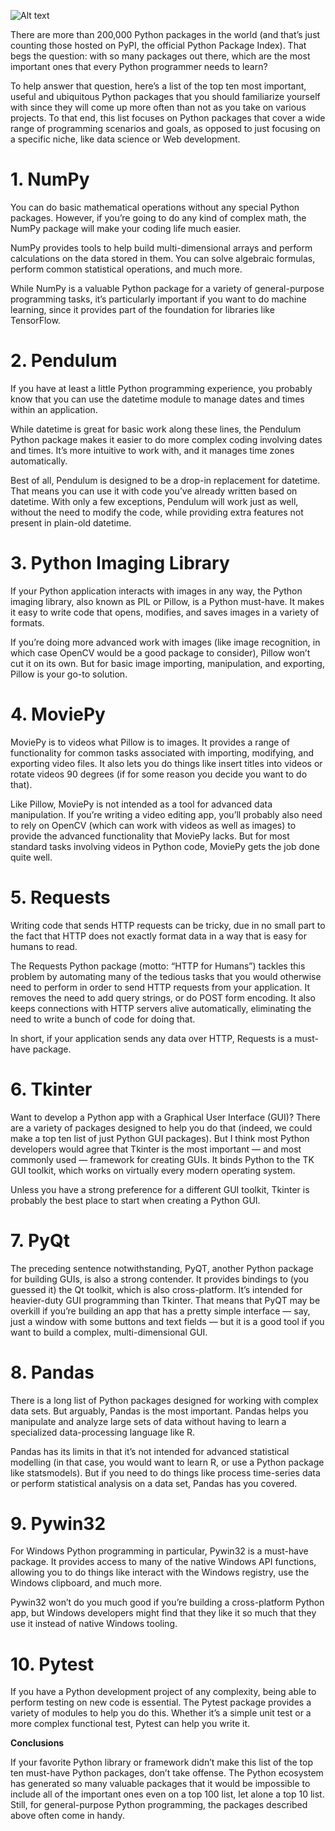 ![Alt text](https://cdn.activestate.com/wp-content/uploads/2020/01/Top10PythonPackages-1200x678.png "a title")

There are more than 200,000 Python packages in the world (and that’s just counting those hosted on PyPI, the official Python Package Index). That begs the question: with so many packages out there, which are the most important ones that every Python programmer needs to learn?

To help answer that question, here’s a list of the top ten most important, useful and ubiquitous Python packages that you should familiarize yourself with since they will come up more often than not as you take on various projects. To that end, this list focuses on Python packages that cover a wide range of programming scenarios and goals, as opposed to just focusing on a specific niche, like data science or Web development.

 

# 1. NumPy

You can do basic mathematical operations without any special Python packages. However, if you’re going to do any kind of complex math, the NumPy package will make your coding life much easier.

NumPy provides tools to help build multi-dimensional arrays and perform calculations on the data stored in them. You can solve algebraic formulas, perform common statistical operations, and much more.

While NumPy is a valuable Python package for a variety of general-purpose programming tasks, it’s particularly important if you want to do machine learning, since it provides part of the foundation for libraries like TensorFlow.

 

# 2. Pendulum

If you have at least a little Python programming experience, you probably know that you can use the datetime module to manage dates and times within an application.

While datetime is great for basic work along these lines, the Pendulum Python package makes it easier to do more complex coding involving dates and times. It’s more intuitive to work with, and it manages time zones automatically.

Best of all, Pendulum is designed to be a drop-in replacement for datetime. That means you can use it with code you’ve already written based on datetime. With only a few exceptions, Pendulum will work just as well, without the need to modify the code, while providing extra features not present in plain-old datetime.

 

# 3. Python Imaging Library

If your Python application interacts with images in any way, the Python imaging library, also known as PIL or Pillow, is a Python must-have. It makes it easy to write code that opens, modifies, and saves images in a variety of formats.

If you’re doing more advanced work with images (like image recognition, in which case OpenCV would be a good package to consider), Pillow won’t cut it on its own. But for basic image importing, manipulation, and exporting, Pillow is your go-to solution.

 

# 4. MoviePy

MoviePy is to videos what Pillow is to images. It provides a range of functionality for common tasks associated with importing, modifying, and exporting video files. It also lets you do things like insert titles into videos or rotate videos 90 degrees (if for some reason you decide you want to do that).

Like Pillow, MoviePy is not intended as a tool for advanced data manipulation. If you’re writing a video editing app, you’ll probably also need to rely on OpenCV (which can work with videos as well as images) to provide the advanced functionality that MoviePy lacks. But for most standard tasks involving videos in Python code, MoviePy gets the job done quite well.

 

# 5. Requests
Writing code that sends HTTP requests can be tricky, due in no small part to the fact that HTTP does not exactly format data in a way that is easy for humans to read.

The Requests Python package (motto: “HTTP for Humans”) tackles this problem by automating many of the tedious tasks that you would otherwise need to perform in order to send HTTP requests from your application. It removes the need to add query strings, or do POST form encoding. It also keeps connections with HTTP servers alive automatically, eliminating the need to write a bunch of code for doing that.

In short, if your application sends any data over HTTP, Requests is a must-have package.

 

# 6. Tkinter

Want to develop a Python app with a Graphical User Interface (GUI)? There are a variety of packages designed to help you do that (indeed, we could make a top ten list of just Python GUI packages). But I think most Python developers would agree that Tkinter is the most important — and most commonly used — framework for creating GUIs. It binds Python to the TK GUI toolkit, which works on virtually every modern operating system.

Unless you have a strong preference for a different GUI toolkit, Tkinter is probably the best place to start when creating a Python GUI.

 

# 7. PyQt

The preceding sentence notwithstanding, PyQT, another Python package for building GUIs, is also a strong contender. It provides bindings to (you guessed it) the Qt toolkit, which is also cross-platform. It’s intended for heavier-duty GUI programming than Tkinter. That means that PyQT may be overkill if you’re building an app that has a pretty simple interface — say, just a window with some buttons and text fields — but it is a good tool if you want to build a complex, multi-dimensional GUI.

 

# 8. Pandas

There is a long list of Python packages designed for working with complex data sets. But arguably, Pandas is the most important. Pandas helps you manipulate and analyze large sets of data without having to learn a specialized data-processing language like R.

Pandas has its limits in that it’s not intended for advanced statistical modelling (in that case, you would want to learn R, or use a Python package like statsmodels). But if you need to do things like process time-series data or perform statistical analysis on a data set, Pandas has you covered.

 

# 9. Pywin32

For Windows Python programming in particular, Pywin32 is a must-have package. It provides access to many of the native Windows API functions, allowing you to do things like interact with the Windows registry, use the Windows clipboard, and much more.

Pywin32 won’t do you much good if you’re building a cross-platform Python app, but Windows developers might find that they like it so much that they use it instead of native Windows tooling.

 

# 10. Pytest

If you have a Python development project of any complexity, being able to perform testing on new code is essential. The Pytest package provides a variety of modules to help you do this. Whether it’s a simple unit test or a more complex functional test, Pytest can help you write it.

 

**Conclusions**

If your favorite Python library or framework didn’t make this list of the top ten must-have Python packages, don’t take offense. The Python ecosystem has generated so many valuable packages that it would be impossible to include all of the important ones even on a top 100 list, let alone a top 10 list. Still, for general-purpose Python programming, the packages described above often come in handy.